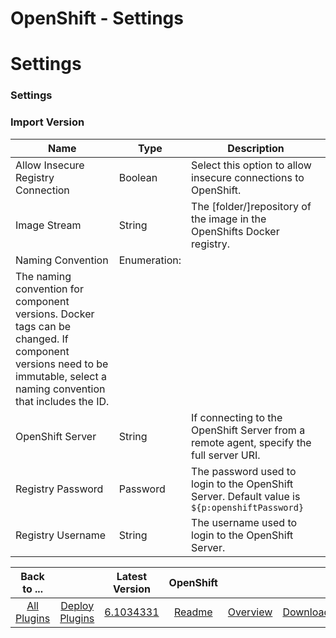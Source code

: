 
OpenShift - Settings
====================

# Settings



### Settings




 


### Import Version




| Name | Type | Description |
| --- | --- | --- |
| Allow Insecure Registry Connection | Boolean | Select this option to allow insecure connections to OpenShift. |
| Image Stream | String | The [folder/]repository of the image in the OpenShifts Docker registry. |
| Naming Convention | Enumeration:
 | The naming convention for component versions. Docker tags can be changed. If component versions need to be immutable, select a naming convention that includes the ID. |
| OpenShift Server | String | If connecting to the OpenShift Server from a remote agent, specify the full server URI. |
| Registry Password | Password | The password used to login to the OpenShift Server. Default value is ``${p:openshiftPassword}`` |
| Registry Username | String | The username used to login to the OpenShift Server. |





|Back to ...||Latest Version|OpenShift |||
| :---: | :---: | :---: | :---: | :---: | :---: |
|[All Plugins](../../index.md)|[Deploy Plugins](../README.md)|[6.1034331](https://raw.githubusercontent.com/UrbanCode/IBM-UCD-PLUGINS/main/files/OpenShiftSourceConfig/OpenShiftSourceConfig-6.1034331.zip)|[Readme](README.md)|[Overview](overview.md)|[Downloads](downloads.md)|

